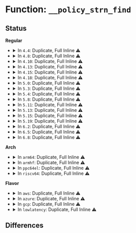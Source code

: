 # Function: <code>__policy_strn_find</code>

## Status
<b>Regular</b>
<ul>
<li>
<details>
<summary>In <code>4.4</code>: Duplicate, Full Inline ⚠️</summary>

**Collision:** Static Duplication

**Inline:** Full

**Transformation:** False

**Instances:**

```
In security/apparmor/policy.c (ffffffff8137f042)
Location: security/apparmor/include/lib.h:215
Inline: True
Inline callers:
  - security/apparmor/policy.c:__lookupn_profile
  - security/apparmor/policy.c:__lookupn_profile
  - security/apparmor/policy.c:aa_replace_profiles
```
```
In security/apparmor/policy_ns.c (ffffffff813948ca)
Location: security/apparmor/include/lib.h:215
Inline: True
Inline callers:
  - security/apparmor/policy_ns.c:aa_findn_ns
  - security/apparmor/policy_ns.c:aa_prepare_ns
```
</details>
</li>
<li>
<details>
<summary>In <code>4.8</code>: Duplicate, Full Inline ⚠️</summary>

**Collision:** Static Duplication

**Inline:** Full

**Transformation:** False

**Instances:**

```
In security/apparmor/apparmorfs.c (ffffffff813ada0a)
Location: security/apparmor/include/lib.h:215
Inline: True
Inline callers:
  - security/apparmor/apparmorfs.c:ns_rmdir_op
```
```
In security/apparmor/policy.c (ffffffff813ba76a)
Location: security/apparmor/include/lib.h:215
Inline: True
Inline callers:
  - security/apparmor/policy.c:aa_replace_profiles
  - security/apparmor/policy.c:__lookupn_profile
  - security/apparmor/policy.c:__lookupn_profile
```
```
In security/apparmor/policy_ns.c (ffffffff813d051f)
Location: security/apparmor/include/lib.h:215
Inline: True
Inline callers:
  - security/apparmor/policy_ns.c:aa_prepare_ns
  - security/apparmor/policy_ns.c:aa_create_ns
  - security/apparmor/policy_ns.c:aa_findn_ns
```
</details>
</li>
<li>
<details>
<summary>In <code>4.10</code>: Duplicate, Full Inline ⚠️</summary>

**Collision:** Static Duplication

**Inline:** Full

**Transformation:** False

**Instances:**

```
In security/apparmor/apparmorfs.c (ffffffff813c481a)
Location: security/apparmor/include/lib.h:216
Inline: True
Inline callers:
  - security/apparmor/apparmorfs.c:ns_rmdir_op
```
```
In security/apparmor/policy.c (ffffffff813d1b2a)
Location: security/apparmor/include/lib.h:216
Inline: True
Inline callers:
  - security/apparmor/policy.c:aa_replace_profiles
  - security/apparmor/policy.c:__lookupn_profile
  - security/apparmor/policy.c:__lookupn_profile
```
```
In security/apparmor/policy_ns.c (ffffffff813e7c1f)
Location: security/apparmor/include/lib.h:216
Inline: True
Inline callers:
  - security/apparmor/policy_ns.c:aa_prepare_ns
  - security/apparmor/policy_ns.c:aa_create_ns
  - security/apparmor/policy_ns.c:aa_findn_ns
```
</details>
</li>
<li>
<details>
<summary>In <code>4.13</code>: Duplicate, Full Inline ⚠️</summary>

**Collision:** Static Duplication

**Inline:** Full

**Transformation:** False

**Instances:**

```
In security/apparmor/apparmorfs.c (ffffffff813da2c0)
Location: security/apparmor/include/lib.h:197
Inline: True
```
```
In security/apparmor/policy.c (ffffffff813e4aa2)
Location: security/apparmor/include/lib.h:197
Inline: True
Inline callers:
  - security/apparmor/policy.c:aa_replace_profiles
  - security/apparmor/policy.c:__lookupn_profile
  - security/apparmor/policy.c:__lookupn_profile
  - security/apparmor/policy.c:__find_child
```
```
In security/apparmor/policy_ns.c (ffffffff813ec56c)
Location: security/apparmor/include/lib.h:197
Inline: True
Inline callers:
  - security/apparmor/policy_ns.c:aa_prepare_ns
  - security/apparmor/policy_ns.c:__aa_find_or_create_ns
  - security/apparmor/policy_ns.c:__aa_lookupn_ns
  - security/apparmor/policy_ns.c:__aa_lookupn_ns
  - security/apparmor/policy_ns.c:aa_findn_ns
```
</details>
</li>
<li>
<details>
<summary>In <code>4.15</code>: Duplicate, Full Inline ⚠️</summary>

**Collision:** Static Duplication

**Inline:** Full

**Transformation:** False

**Instances:**

```
In security/apparmor/apparmorfs.c (ffffffff81400606)
Location: security/apparmor/include/lib.h:186
Inline: True
```
```
In security/apparmor/policy.c (ffffffff8140bce7)
Location: security/apparmor/include/lib.h:186
Inline: True
Inline callers:
  - security/apparmor/policy.c:aa_replace_profiles
  - security/apparmor/policy.c:__lookupn_profile
  - security/apparmor/policy.c:__lookupn_profile
  - security/apparmor/policy.c:__find_child
```
```
In security/apparmor/policy_ns.c (ffffffff81413efc)
Location: security/apparmor/include/lib.h:186
Inline: True
Inline callers:
  - security/apparmor/policy_ns.c:aa_prepare_ns
  - security/apparmor/policy_ns.c:__aa_find_or_create_ns
  - security/apparmor/policy_ns.c:__aa_lookupn_ns
  - security/apparmor/policy_ns.c:__aa_lookupn_ns
  - security/apparmor/policy_ns.c:aa_findn_ns
```
</details>
</li>
<li>
<details>
<summary>In <code>4.18</code>: Duplicate, Full Inline ⚠️</summary>

**Collision:** Static Duplication

**Inline:** Full

**Transformation:** False

**Instances:**

```
In security/apparmor/apparmorfs.c (ffffffff81432342)
Location: security/apparmor/include/lib.h:186
Inline: True
```
```
In security/apparmor/policy.c (ffffffff8143d592)
Location: security/apparmor/include/lib.h:186
Inline: True
Inline callers:
  - security/apparmor/policy.c:aa_replace_profiles
  - security/apparmor/policy.c:__lookupn_profile
  - security/apparmor/policy.c:__lookupn_profile
  - security/apparmor/policy.c:__find_child
```
```
In security/apparmor/policy_ns.c (ffffffff81446255)
Location: security/apparmor/include/lib.h:186
Inline: True
Inline callers:
  - security/apparmor/policy_ns.c:aa_prepare_ns
  - security/apparmor/policy_ns.c:__aa_find_or_create_ns
  - security/apparmor/policy_ns.c:__aa_lookupn_ns
  - security/apparmor/policy_ns.c:__aa_lookupn_ns
  - security/apparmor/policy_ns.c:aa_findn_ns
```
</details>
</li>
<li>
<details>
<summary>In <code>5.0</code>: Duplicate, Full Inline ⚠️</summary>

**Collision:** Static Duplication

**Inline:** Full

**Transformation:** False

**Instances:**

```
In security/apparmor/apparmorfs.c (ffffffff8144e4fd)
Location: security/apparmor/include/lib.h:190
Inline: True
```
```
In security/apparmor/policy.c (ffffffff8145a55e)
Location: security/apparmor/include/lib.h:190
Inline: True
Inline callers:
  - security/apparmor/policy.c:aa_replace_profiles
  - security/apparmor/policy.c:__lookupn_profile
  - security/apparmor/policy.c:__lookupn_profile
  - security/apparmor/policy.c:__find_child
```
```
In security/apparmor/policy_ns.c (ffffffff81463175)
Location: security/apparmor/include/lib.h:190
Inline: True
Inline callers:
  - security/apparmor/policy_ns.c:aa_prepare_ns
  - security/apparmor/policy_ns.c:__aa_find_or_create_ns
  - security/apparmor/policy_ns.c:__aa_lookupn_ns
  - security/apparmor/policy_ns.c:__aa_lookupn_ns
  - security/apparmor/policy_ns.c:aa_findn_ns
```
</details>
</li>
<li>
<details>
<summary>In <code>5.3</code>: Duplicate, Full Inline ⚠️</summary>

**Collision:** Static Duplication

**Inline:** Full

**Transformation:** False

**Instances:**

```
In security/apparmor/apparmorfs.c (ffffffff8147bf43)
Location: security/apparmor/include/lib.h:186
Inline: True
```
```
In security/apparmor/policy.c (ffffffff8148796d)
Location: security/apparmor/include/lib.h:186
Inline: True
Inline callers:
  - security/apparmor/policy.c:aa_replace_profiles
  - security/apparmor/policy.c:__lookupn_profile
  - security/apparmor/policy.c:__lookupn_profile
  - security/apparmor/policy.c:__find_child
```
```
In security/apparmor/policy_ns.c (ffffffff81490439)
Location: security/apparmor/include/lib.h:186
Inline: True
Inline callers:
  - security/apparmor/policy_ns.c:aa_prepare_ns
  - security/apparmor/policy_ns.c:__aa_find_or_create_ns
  - security/apparmor/policy_ns.c:__aa_lookupn_ns
  - security/apparmor/policy_ns.c:__aa_lookupn_ns
  - security/apparmor/policy_ns.c:aa_findn_ns
```
</details>
</li>
<li>
<details>
<summary>In <code>5.4</code>: Duplicate, Full Inline ⚠️</summary>

**Collision:** Static Duplication

**Inline:** Full

**Transformation:** False

**Instances:**

```
In security/apparmor/apparmorfs.c (ffffffff81495c13)
Location: security/apparmor/include/lib.h:186
Inline: True
```
```
In security/apparmor/policy.c (ffffffff814a181d)
Location: security/apparmor/include/lib.h:186
Inline: True
Inline callers:
  - security/apparmor/policy.c:aa_replace_profiles
  - security/apparmor/policy.c:__lookupn_profile
  - security/apparmor/policy.c:__lookupn_profile
  - security/apparmor/policy.c:__find_child
```
```
In security/apparmor/policy_ns.c (ffffffff814aa2f9)
Location: security/apparmor/include/lib.h:186
Inline: True
Inline callers:
  - security/apparmor/policy_ns.c:aa_prepare_ns
  - security/apparmor/policy_ns.c:__aa_find_or_create_ns
  - security/apparmor/policy_ns.c:__aa_lookupn_ns
  - security/apparmor/policy_ns.c:__aa_lookupn_ns
  - security/apparmor/policy_ns.c:aa_findn_ns
```
</details>
</li>
<li>
<details>
<summary>In <code>5.8</code>: Duplicate, Full Inline ⚠️</summary>

**Collision:** Static Duplication

**Inline:** Full

**Transformation:** False

**Instances:**

```
In security/apparmor/apparmorfs.c (ffffffff814ececa)
Location: security/apparmor/include/lib.h:186
Inline: True
```
```
In security/apparmor/policy.c (ffffffff814fba9f)
Location: security/apparmor/include/lib.h:186
Inline: True
Inline callers:
  - security/apparmor/policy.c:aa_replace_profiles
  - security/apparmor/policy.c:__lookupn_profile
  - security/apparmor/policy.c:__lookupn_profile
  - security/apparmor/policy.c:__find_child
```
```
In security/apparmor/policy_ns.c (ffffffff81507f8c)
Location: security/apparmor/include/lib.h:186
Inline: True
Inline callers:
  - security/apparmor/policy_ns.c:aa_prepare_ns
  - security/apparmor/policy_ns.c:__aa_find_or_create_ns
  - security/apparmor/policy_ns.c:__aa_lookupn_ns
  - security/apparmor/policy_ns.c:__aa_lookupn_ns
  - security/apparmor/policy_ns.c:aa_find_ns
```
</details>
</li>
<li>
<details>
<summary>In <code>5.11</code>: Duplicate, Full Inline ⚠️</summary>

**Collision:** Static Duplication

**Inline:** Full

**Transformation:** False

**Instances:**

```
In security/apparmor/apparmorfs.c (ffffffff8150a96a)
Location: security/apparmor/include/lib.h:186
Inline: True
```
```
In security/apparmor/policy.c (ffffffff81518aec)
Location: security/apparmor/include/lib.h:186
Inline: True
Inline callers:
  - security/apparmor/policy.c:aa_replace_profiles
  - security/apparmor/policy.c:__lookupn_profile
  - security/apparmor/policy.c:__lookupn_profile
  - security/apparmor/policy.c:__find_child
```
```
In security/apparmor/policy_ns.c (ffffffff81524f8c)
Location: security/apparmor/include/lib.h:186
Inline: True
Inline callers:
  - security/apparmor/policy_ns.c:aa_prepare_ns
  - security/apparmor/policy_ns.c:__aa_find_or_create_ns
  - security/apparmor/policy_ns.c:__aa_lookupn_ns
  - security/apparmor/policy_ns.c:__aa_lookupn_ns
  - security/apparmor/policy_ns.c:aa_findn_ns
```
</details>
</li>
<li>
<details>
<summary>In <code>5.13</code>: Duplicate, Full Inline ⚠️</summary>

**Collision:** Static Duplication

**Inline:** Full

**Transformation:** False

**Instances:**

```
In security/apparmor/apparmorfs.c (ffffffff81511eb7)
Location: security/apparmor/include/lib.h:186
Inline: True
```
```
In security/apparmor/policy.c (ffffffff8151f32f)
Location: security/apparmor/include/lib.h:186
Inline: True
Inline callers:
  - security/apparmor/policy.c:aa_replace_profiles
  - security/apparmor/policy.c:__lookupn_profile
  - security/apparmor/policy.c:__lookupn_profile
  - security/apparmor/policy.c:__find_child
```
```
In security/apparmor/policy_ns.c (ffffffff8152b13c)
Location: security/apparmor/include/lib.h:186
Inline: True
Inline callers:
  - security/apparmor/policy_ns.c:aa_prepare_ns
  - security/apparmor/policy_ns.c:__aa_find_or_create_ns
  - security/apparmor/policy_ns.c:__aa_lookupn_ns
  - security/apparmor/policy_ns.c:__aa_lookupn_ns
  - security/apparmor/policy_ns.c:aa_findn_ns
```
</details>
</li>
<li>
<details>
<summary>In <code>5.15</code>: Duplicate, Full Inline ⚠️</summary>

**Collision:** Static Duplication

**Inline:** Full

**Transformation:** False

**Instances:**

```
In security/apparmor/apparmorfs.c (ffffffff8156fab7)
Location: security/apparmor/include/lib.h:186
Inline: True
```
```
In security/apparmor/policy.c (ffffffff8157d4cf)
Location: security/apparmor/include/lib.h:186
Inline: True
Inline callers:
  - security/apparmor/policy.c:aa_replace_profiles
  - security/apparmor/policy.c:__lookupn_profile
  - security/apparmor/policy.c:__lookupn_profile
  - security/apparmor/policy.c:__find_child
```
```
In security/apparmor/policy_ns.c (ffffffff815894dc)
Location: security/apparmor/include/lib.h:186
Inline: True
Inline callers:
  - security/apparmor/policy_ns.c:aa_prepare_ns
  - security/apparmor/policy_ns.c:__aa_find_or_create_ns
  - security/apparmor/policy_ns.c:__aa_lookupn_ns
  - security/apparmor/policy_ns.c:__aa_lookupn_ns
  - security/apparmor/policy_ns.c:aa_findn_ns
```
</details>
</li>
<li>
<details>
<summary>In <code>5.19</code>: Duplicate, Full Inline ⚠️</summary>

**Collision:** Static Duplication

**Inline:** Full

**Transformation:** False

**Instances:**

```
In security/apparmor/apparmorfs.c (ffffffff8160dcc1)
Location: security/apparmor/include/lib.h:202
Inline: True
```
```
In security/apparmor/policy.c (ffffffff8161bb4f)
Location: security/apparmor/include/lib.h:202
Inline: True
Inline callers:
  - security/apparmor/policy.c:aa_replace_profiles
  - security/apparmor/policy.c:__lookupn_profile
  - security/apparmor/policy.c:__lookupn_profile
  - security/apparmor/policy.c:__find_child
```
```
In security/apparmor/policy_ns.c (ffffffff81629d2c)
Location: security/apparmor/include/lib.h:202
Inline: True
Inline callers:
  - security/apparmor/policy_ns.c:aa_prepare_ns
  - security/apparmor/policy_ns.c:__aa_find_or_create_ns
  - security/apparmor/policy_ns.c:__aa_lookupn_ns
  - security/apparmor/policy_ns.c:__aa_lookupn_ns
  - security/apparmor/policy_ns.c:aa_findn_ns
```
</details>
</li>
<li>
<details>
<summary>In <code>6.2</code>: Duplicate, Full Inline ⚠️</summary>

**Collision:** Static Duplication

**Inline:** Full

**Transformation:** False

**Instances:**

```
In security/apparmor/apparmorfs.c (ffffffff816bfb18)
Location: security/apparmor/include/lib.h:224
Inline: True
```
```
In security/apparmor/policy.c (ffffffff816cec18)
Location: security/apparmor/include/lib.h:224
Inline: True
Inline callers:
  - security/apparmor/policy.c:aa_replace_profiles
  - security/apparmor/policy.c:aa_replace_profiles
  - security/apparmor/policy.c:__lookupn_profile
  - security/apparmor/policy.c:__lookupn_profile
  - security/apparmor/policy.c:__find_child
```
```
In security/apparmor/policy_ns.c (ffffffff816de54c)
Location: security/apparmor/include/lib.h:224
Inline: True
Inline callers:
  - security/apparmor/policy_ns.c:aa_prepare_ns
  - security/apparmor/policy_ns.c:__aa_find_or_create_ns
  - security/apparmor/policy_ns.c:__aa_lookupn_ns
  - security/apparmor/policy_ns.c:__aa_lookupn_ns
  - security/apparmor/policy_ns.c:aa_find_ns
```
</details>
</li>
<li>
<details>
<summary>In <code>6.5</code>: Duplicate, Full Inline ⚠️</summary>

**Collision:** Static Duplication

**Inline:** Full

**Transformation:** False

**Instances:**

```
In security/apparmor/apparmorfs.c (ffffffff816f8618)
Location: security/apparmor/include/lib.h:235
Inline: True
```
```
In security/apparmor/policy.c (ffffffff81707824)
Location: security/apparmor/include/lib.h:235
Inline: True
Inline callers:
  - security/apparmor/policy.c:aa_replace_profiles
  - security/apparmor/policy.c:aa_replace_profiles
  - security/apparmor/policy.c:__lookupn_profile
  - security/apparmor/policy.c:__lookupn_profile
  - security/apparmor/policy.c:__find_child
```
```
In security/apparmor/policy_ns.c (ffffffff81717b4c)
Location: security/apparmor/include/lib.h:235
Inline: True
Inline callers:
  - security/apparmor/policy_ns.c:aa_prepare_ns
  - security/apparmor/policy_ns.c:__aa_find_or_create_ns
  - security/apparmor/policy_ns.c:__aa_lookupn_ns
  - security/apparmor/policy_ns.c:__aa_lookupn_ns
  - security/apparmor/policy_ns.c:aa_find_ns
```
</details>
</li>
<li>
<details>
<summary>In <code>6.8</code>: Duplicate, Full Inline ⚠️</summary>

**Collision:** Static Duplication

**Inline:** Full

**Transformation:** False

**Instances:**

```
In security/apparmor/apparmorfs.c (ffffffff817353cb)
Location: security/apparmor/include/lib.h:234
Inline: True
```
```
In security/apparmor/policy.c (ffffffff817452b4)
Location: security/apparmor/include/lib.h:234
Inline: True
Inline callers:
  - security/apparmor/policy.c:aa_replace_profiles
  - security/apparmor/policy.c:aa_replace_profiles
  - security/apparmor/policy.c:__lookupn_profile
  - security/apparmor/policy.c:__lookupn_profile
  - security/apparmor/policy.c:__find_child
```
```
In security/apparmor/policy_ns.c (ffffffff8175651c)
Location: security/apparmor/include/lib.h:234
Inline: True
Inline callers:
  - security/apparmor/policy_ns.c:aa_prepare_ns
  - security/apparmor/policy_ns.c:__aa_find_or_create_ns
  - security/apparmor/policy_ns.c:__aa_lookupn_ns
  - security/apparmor/policy_ns.c:__aa_lookupn_ns
```
</details>
</li>
</ul>
<b>Arch</b>
<ul>
<li>
<details>
<summary>In <code>arm64</code>: Duplicate, Full Inline ⚠️</summary>

**Collision:** Static Duplication

**Inline:** Full

**Transformation:** False

**Instances:**

```
In security/apparmor/apparmorfs.c (ffff80001058bc54)
Location: security/apparmor/include/lib.h:186
Inline: True
```
```
In security/apparmor/policy.c (ffff80001059750c)
Location: security/apparmor/include/lib.h:186
Inline: True
Inline callers:
  - security/apparmor/policy.c:aa_replace_profiles
  - security/apparmor/policy.c:__lookupn_profile
  - security/apparmor/policy.c:__lookupn_profile
  - security/apparmor/policy.c:__find_child
```
```
In security/apparmor/policy_ns.c (ffff8000105a0f08)
Location: security/apparmor/include/lib.h:186
Inline: True
Inline callers:
  - security/apparmor/policy_ns.c:aa_prepare_ns
  - security/apparmor/policy_ns.c:__aa_find_or_create_ns
  - security/apparmor/policy_ns.c:__aa_lookupn_ns
  - security/apparmor/policy_ns.c:__aa_lookupn_ns
  - security/apparmor/policy_ns.c:aa_findn_ns
```
</details>
</li>
<li>
<details>
<summary>In <code>armhf</code>: Duplicate, Full Inline ⚠️</summary>

**Collision:** Static Duplication

**Inline:** Full

**Transformation:** False

**Instances:**

```
In security/apparmor/apparmorfs.c (c073c7c4)
Location: security/apparmor/include/lib.h:186
Inline: True
```
```
In security/apparmor/policy.c (c074859c)
Location: security/apparmor/include/lib.h:186
Inline: True
Inline callers:
  - security/apparmor/policy.c:aa_replace_profiles
  - security/apparmor/policy.c:__lookupn_profile
  - security/apparmor/policy.c:__lookupn_profile
  - security/apparmor/policy.c:__find_child
```
```
In security/apparmor/policy_ns.c (c07519a4)
Location: security/apparmor/include/lib.h:186
Inline: True
Inline callers:
  - security/apparmor/policy_ns.c:aa_prepare_ns
  - security/apparmor/policy_ns.c:__aa_find_or_create_ns
  - security/apparmor/policy_ns.c:__aa_lookupn_ns
  - security/apparmor/policy_ns.c:__aa_lookupn_ns
  - security/apparmor/policy_ns.c:aa_findn_ns
```
</details>
</li>
<li>
<details>
<summary>In <code>ppc64el</code>: Duplicate, Full Inline ⚠️</summary>

**Collision:** Static Duplication

**Inline:** Full

**Transformation:** False

**Instances:**

```
In security/apparmor/apparmorfs.c (c0000000006fce94)
Location: security/apparmor/include/lib.h:186
Inline: True
```
```
In security/apparmor/policy.c (c00000000070dbb8)
Location: security/apparmor/include/lib.h:186
Inline: True
Inline callers:
  - security/apparmor/policy.c:aa_replace_profiles
  - security/apparmor/policy.c:__lookupn_profile
  - security/apparmor/policy.c:__lookupn_profile
  - security/apparmor/policy.c:__find_child
```
```
In security/apparmor/policy_ns.c (c00000000071b5ec)
Location: security/apparmor/include/lib.h:186
Inline: True
Inline callers:
  - security/apparmor/policy_ns.c:aa_prepare_ns
  - security/apparmor/policy_ns.c:__aa_find_or_create_ns
  - security/apparmor/policy_ns.c:__aa_lookupn_ns
  - security/apparmor/policy_ns.c:__aa_lookupn_ns
  - security/apparmor/policy_ns.c:aa_findn_ns
```
</details>
</li>
<li>
<details>
<summary>In <code>riscv64</code>: Duplicate, Full Inline ⚠️</summary>

**Collision:** Static Duplication

**Inline:** Full

**Transformation:** False

**Instances:**

```
In security/apparmor/apparmorfs.c (ffffffe0003d9f86)
Location: security/apparmor/include/lib.h:186
Inline: True
```
```
In security/apparmor/policy.c (ffffffe0003e419a)
Location: security/apparmor/include/lib.h:186
Inline: True
Inline callers:
  - security/apparmor/policy.c:aa_replace_profiles
  - security/apparmor/policy.c:__replace_profile
  - security/apparmor/policy.c:aa_new_null_profile
  - security/apparmor/policy.c:__lookupn_profile
  - security/apparmor/policy.c:__lookupn_profile
  - security/apparmor/policy.c:aa_find_child
```
```
In security/apparmor/policy_ns.c (ffffffe0003ebc98)
Location: security/apparmor/include/lib.h:186
Inline: True
Inline callers:
  - security/apparmor/policy_ns.c:aa_prepare_ns
  - security/apparmor/policy_ns.c:__aa_find_or_create_ns
  - security/apparmor/policy_ns.c:__aa_lookupn_ns
  - security/apparmor/policy_ns.c:__aa_lookupn_ns
  - security/apparmor/policy_ns.c:aa_findn_ns
```
</details>
</li>
</ul>
<b>Flavor</b>
<ul>
<li>
<details>
<summary>In <code>aws</code>: Duplicate, Full Inline ⚠️</summary>

**Collision:** Static Duplication

**Inline:** Full

**Transformation:** False

**Instances:**

```
In security/apparmor/apparmorfs.c (ffffffff8148e1f3)
Location: security/apparmor/include/lib.h:186
Inline: True
```
```
In security/apparmor/policy.c (ffffffff81499dfd)
Location: security/apparmor/include/lib.h:186
Inline: True
Inline callers:
  - security/apparmor/policy.c:aa_replace_profiles
  - security/apparmor/policy.c:__lookupn_profile
  - security/apparmor/policy.c:__lookupn_profile
  - security/apparmor/policy.c:__find_child
```
```
In security/apparmor/policy_ns.c (ffffffff814a28d9)
Location: security/apparmor/include/lib.h:186
Inline: True
Inline callers:
  - security/apparmor/policy_ns.c:aa_prepare_ns
  - security/apparmor/policy_ns.c:__aa_find_or_create_ns
  - security/apparmor/policy_ns.c:__aa_lookupn_ns
  - security/apparmor/policy_ns.c:__aa_lookupn_ns
  - security/apparmor/policy_ns.c:aa_findn_ns
```
</details>
</li>
<li>
<details>
<summary>In <code>azure</code>: Duplicate, Full Inline ⚠️</summary>

**Collision:** Static Duplication

**Inline:** Full

**Transformation:** False

**Instances:**

```
In security/apparmor/apparmorfs.c (ffffffff8147ec13)
Location: security/apparmor/include/lib.h:186
Inline: True
```
```
In security/apparmor/policy.c (ffffffff8148a81d)
Location: security/apparmor/include/lib.h:186
Inline: True
Inline callers:
  - security/apparmor/policy.c:aa_replace_profiles
  - security/apparmor/policy.c:__lookupn_profile
  - security/apparmor/policy.c:__lookupn_profile
  - security/apparmor/policy.c:__find_child
```
```
In security/apparmor/policy_ns.c (ffffffff814932f9)
Location: security/apparmor/include/lib.h:186
Inline: True
Inline callers:
  - security/apparmor/policy_ns.c:aa_prepare_ns
  - security/apparmor/policy_ns.c:__aa_find_or_create_ns
  - security/apparmor/policy_ns.c:__aa_lookupn_ns
  - security/apparmor/policy_ns.c:__aa_lookupn_ns
  - security/apparmor/policy_ns.c:aa_findn_ns
```
</details>
</li>
<li>
<details>
<summary>In <code>gcp</code>: Duplicate, Full Inline ⚠️</summary>

**Collision:** Static Duplication

**Inline:** Full

**Transformation:** False

**Instances:**

```
In security/apparmor/apparmorfs.c (ffffffff8148a293)
Location: security/apparmor/include/lib.h:186
Inline: True
```
```
In security/apparmor/policy.c (ffffffff81495e9d)
Location: security/apparmor/include/lib.h:186
Inline: True
Inline callers:
  - security/apparmor/policy.c:aa_replace_profiles
  - security/apparmor/policy.c:__lookupn_profile
  - security/apparmor/policy.c:__lookupn_profile
  - security/apparmor/policy.c:__find_child
```
```
In security/apparmor/policy_ns.c (ffffffff8149e979)
Location: security/apparmor/include/lib.h:186
Inline: True
Inline callers:
  - security/apparmor/policy_ns.c:aa_prepare_ns
  - security/apparmor/policy_ns.c:__aa_find_or_create_ns
  - security/apparmor/policy_ns.c:__aa_lookupn_ns
  - security/apparmor/policy_ns.c:__aa_lookupn_ns
  - security/apparmor/policy_ns.c:aa_findn_ns
```
</details>
</li>
<li>
<details>
<summary>In <code>lowlatency</code>: Duplicate, Full Inline ⚠️</summary>

**Collision:** Static Duplication

**Inline:** Full

**Transformation:** False

**Instances:**

```
In security/apparmor/apparmorfs.c (ffffffff814a1f5e)
Location: security/apparmor/include/lib.h:186
Inline: True
```
```
In security/apparmor/policy.c (ffffffff814adf2d)
Location: security/apparmor/include/lib.h:186
Inline: True
Inline callers:
  - security/apparmor/policy.c:aa_replace_profiles
  - security/apparmor/policy.c:__lookupn_profile
  - security/apparmor/policy.c:__lookupn_profile
  - security/apparmor/policy.c:__find_child
```
```
In security/apparmor/policy_ns.c (ffffffff814b6fa9)
Location: security/apparmor/include/lib.h:186
Inline: True
Inline callers:
  - security/apparmor/policy_ns.c:aa_prepare_ns
  - security/apparmor/policy_ns.c:__aa_find_or_create_ns
  - security/apparmor/policy_ns.c:__aa_lookupn_ns
  - security/apparmor/policy_ns.c:__aa_lookupn_ns
  - security/apparmor/policy_ns.c:aa_findn_ns
```
</details>
</li>
</ul>

## Differences
